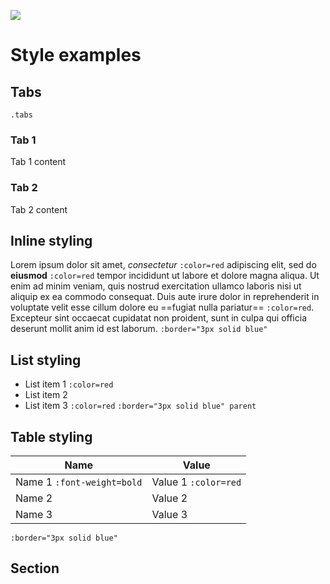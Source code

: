 [![](https://v3.juncture-digital.org/images/wb.svg)](https://v3.juncture-digital.org/wb)

# Style examples

## Tabs 
`.tabs`

### Tab 1

Tab 1 content

### Tab 2

Tab 2 content

## Inline styling

Lorem ipsum dolor sit amet, *consectetur* `:color=red` adipiscing elit, sed do **eiusmod** `:color=red` tempor incididunt ut labore et dolore magna aliqua. Ut enim ad minim veniam, quis nostrud exercitation ullamco laboris nisi ut aliquip ex ea commodo consequat. Duis aute irure dolor in reprehenderit in voluptate velit esse cillum dolore eu ==fugiat nulla pariatur== `:color=red`. Excepteur sint occaecat cupidatat non proident, sunt in culpa qui officia deserunt mollit anim id est laborum.
`:border="3px solid blue"`

## List styling

- List item 1 `:color=red`
- List item 2
- List item 3  `:color=red`
`:border="3px solid blue" parent`

## Table styling

| Name | Value |
| ---- | ----- |
| Name 1 `:font-weight=bold` | Value 1 `:color=red` |
| Name 2 | Value 2 |
| Name 3 | Value 3 |
`:border="3px solid blue"`

## Section 

